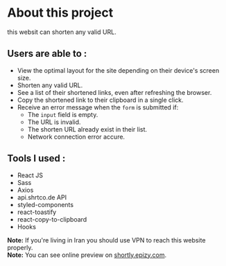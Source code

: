 # About this project
this websit can shorten any valid URL.

## Users are able to :
- View the optimal layout for the site depending on their device's screen size.
- Shorten any valid URL.
- See a list of their shortened links, even after refreshing the browser.
- Copy the shortened link to their clipboard in a single click.
- Receive an error message when the `form` is submitted if:
  - The `input` field is empty.
  - The URL is invalid.
  - The shorten URL already exist in their list.
  - Network connection error accure.


## Tools I used :
- React JS
- Sass
- Axios
- api.shrtco.de API
- styled-components
- react-toastify
- react-copy-to-clipboard
- Hooks

**Note:** If you're living in Iran you should use VPN to reach this website properly.\
**Note:** You can see online preview on [shortly.epizy.com](http://shortly.epizy.com).
